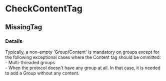 ﻿---  
uid: Validator_4_10_5  
---

# CheckContentTag

## MissingTag

### Details

Typically, a non\-empty 'Group\/Content' is mandatory on groups except for the following exceptional cases where the Content tag should be ommitted:  
\- Multi\-threaded groups  
\- When the protocol doesn't have any group at all. In that case, it is needed to add a Group without any content.
